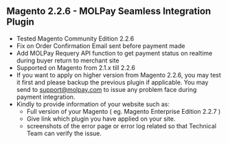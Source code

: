 ## Magento 2.2.6 - MOLPay Seamless Integration Plugin
- Tested Magento Community Edition 2.2.6
- Fix on Order Confirmation Email sent before payment made
- Add MOLPay Requery API function to get payment status on realtime during buyer return to merchant site 
- Supported on Magento from 2.1.x till 2.2.6 
- If you want to apply on higher version from Magento 2.2.6, you may test it first and please backup the previous plugin if applicable.
  You may send to support@molpay.com to issue any problem face during payment integration. 
- Kindly to provide information of your website such as:
  - Full version of your Magento ( eg. Magento Enterprise Edition 2.2.7 )
  - Give link which plugin you have applied on your site.
  - screenshots of the error page or error log related
  so that Technical Team can verify the issue.
